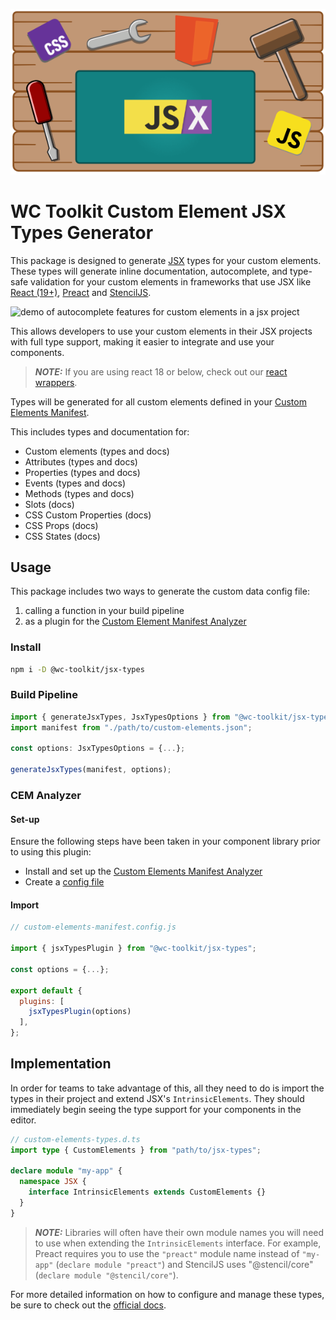 <div align="center">
  
![workbench with tools, html, css, javascript, and jsx logos](https://raw.githubusercontent.com/wc-toolkit/jsx-types/refs/heads/main/assets/wc-toolkit_jsx.png)

</div>

# WC Toolkit Custom Element JSX Types Generator

This package is designed to generate [JSX](https://www.typescriptlang.org/docs/handbook/jsx.html) types for your custom elements. These types will generate inline documentation, autocomplete, and type-safe validation for your custom elements in frameworks that use JSX like [React (19+)](https://react.dev/), [Preact](https://preactjs.com/) and [StencilJS](https://stenciljs.com/).

![demo of autocomplete features for custom elements in a jsx project](https://github.com/break-stuff/cem-tools/blob/main/demo/images/solid-js-integration/solid-js-integration.gif?raw=true)

This allows developers to use your custom elements in their JSX projects with full type support, making it easier to integrate and use your components.

> **_NOTE:_** If you are using react 18 or below, check out our [react wrappers](https://www.npmjs.com/package/custom-element-react-wrappers).

Types will be generated for all custom elements defined in your [Custom Elements Manifest](https://custom-elements-manifest.open-wc.org/). 

This includes types and documentation for:

- Custom elements (types and docs)
- Attributes (types and docs)
- Properties (types and docs)
- Events (types and docs)
- Methods (types and docs)
- Slots (docs)
- CSS Custom Properties (docs)
- CSS Props (docs)
- CSS States (docs)

## Usage

This package includes two ways to generate the custom data config file:

1. calling a function in your build pipeline
2. as a plugin for the [Custom Element Manifest Analyzer](https://custom-elements-manifest.open-wc.org/)

### Install

```bash
npm i -D @wc-toolkit/jsx-types
```

### Build Pipeline

```ts
import { generateJsxTypes, JsxTypesOptions } from "@wc-toolkit/jsx-types";
import manifest from "./path/to/custom-elements.json";

const options: JsxTypesOptions = {...};

generateJsxTypes(manifest, options);
```

### CEM Analyzer

#### Set-up

Ensure the following steps have been taken in your component library prior to using this plugin:

- Install and set up the [Custom Elements Manifest Analyzer](https://custom-elements-manifest.open-wc.org/analyzer/getting-started/)
- Create a [config file](https://custom-elements-manifest.open-wc.org/analyzer/config/#config-file)

#### Import

```js
// custom-elements-manifest.config.js

import { jsxTypesPlugin } from "@wc-toolkit/jsx-types";

const options = {...};

export default {
  plugins: [
    jsxTypesPlugin(options)
  ],
};
```

## Implementation

In order for teams to take advantage of this, all they need to do is import the types in their project and extend JSX's `IntrinsicElements`. They should immediately begin seeing the type support for your components in the editor.

```ts
// custom-elements-types.d.ts
import type { CustomElements } from "path/to/jsx-types";

declare module "my-app" {
  namespace JSX {
    interface IntrinsicElements extends CustomElements {}
  }
}
```

> **_NOTE:_** Libraries will often have their own module names you will need to use when extending the `IntrinsicElements` interface. For example, Preact requires you to use the `"preact"` module name instead of `"my-app"` (`declare module "preact"`) and StencilJS uses "@stencil/core" (`declare module "@stencil/core"`).

For more detailed information on how to configure and manage these types, be sure to check out the [official docs](https://wc-toolkit.com/integrations/jsx).